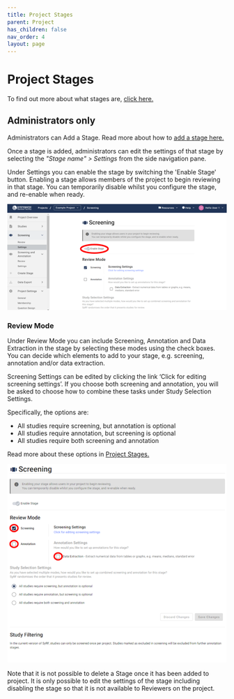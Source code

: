 ```yaml
---
title: Project Stages
parent: Project
has_children: false
nav_order: 4
layout: page
---
```


# Project Stages
To find out more about what stages are, [click here.](../project-stages.html)


## Administrators only 

Administrators can Add a Stage. Read more about how to [add a stage here.](../project-stages.html)

Once a stage is added, administrators can edit the settings of that stage by selecting the *"Stage name" > Settings* from the side navigation pane.

Under Settings you can enable the stage by switching the 'Enable Stage' button. 
Enabling a stage allows members of the project to begin reviewing in that stage. You can temporarily disable whilst you configure the stage, and re-enable when ready.

![Stage Enable](/figs/Fig_stage_enable.png)

### Review Mode

Under Review Mode you can include Screening, Annotation and Data Extraction in the stage by selecting these modes using the check boxes. You can decide which elements to add to your stage, e.g. screening, annotation and/or data extraction. 

Screening Settings can be edited by clicking the link ‘Click for editing screening settings’.
If you choose both screening and annotation, you will be asked to choose how to combine these tasks under Study Selection Settings. 

Specifically, the options are: 
- All studies require screening, but annotation is optional 
- All studies require annotation, but screening is optional 
- All studies require both screening and annotation

Read more about these options in [Project Stages.](../project-stages.html)


![Stage Options](/figs/Fig_stage_options.png)


Note that it is not possible to delete a Stage once it has been added to project. It is only possible to edit the settings of the stage including disabling the stage so that it is not available to Reviewers on the project.